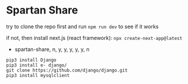 # Spartan Share

try to clone the repo first and run `npm run dev` to see if it works

if not, then install next.js (react framework): `npx create-next-app@latest`
- spartan-share, n, y, y, y, y, y, n

`pip3 install Django`\
`pip3 install e- django/`\
`git clone https://github.com/django/django.git`\
`pip3 install mysqlclient`
